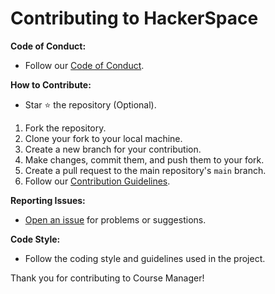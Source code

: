 # Contributing to HackerSpace

**Code of Conduct:**
- Follow our [Code of Conduct](CODE_OF_CONDUCT.md).

**How to Contribute:**
- Star ⭐ the repository (Optional).
1. Fork the repository.
2. Clone your fork to your local machine.
3. Create a new branch for your contribution.
4. Make changes, commit them, and push them to your fork.
5. Create a pull request to the main repository's `main` branch.
6. Follow our [Contribution Guidelines](CONTRIBUTING.md).

**Reporting Issues:**
- [Open an issue](https://github.com/Hackerspace2023/HackerSpace/issues) for problems or suggestions.

**Code Style:**
- Follow the coding style and guidelines used in the project.

Thank you for contributing to Course Manager!
